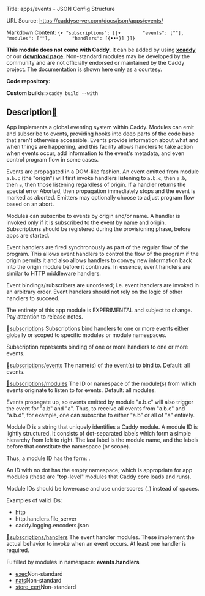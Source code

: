 Title: apps/events - JSON Config Structure

URL Source: https://caddyserver.com/docs/json/apps/events/

Markdown Content:
`{▾	"subscriptions": [{▾		"events": [""],		"modules": [""],		"handlers": [{•••}]	}]}`

**This module does not come with Caddy.** It can be added by using **[xcaddy](https://caddyserver.com/docs/build#xcaddy)** or our **[download page](https://caddyserver.com/download)**. Non-standard modules may be developed by the community and are not officially endorsed or maintained by the Caddy project. The documentation is shown here only as a courtesy.

**Code repository:**

**Custom builds:**`xcaddy build --with`

Description[🔗](https://caddyserver.com/docs/json/apps/events/#docs "Direct link")
----------------------------------------------------------------------------------

App implements a global eventing system within Caddy. Modules can emit and subscribe to events, providing hooks into deep parts of the code base that aren't otherwise accessible. Events provide information about what and when things are happening, and this facility allows handlers to take action when events occur, add information to the event's metadata, and even control program flow in some cases.

Events are propagated in a DOM-like fashion. An event emitted from module `a.b.c` (the "origin") will first invoke handlers listening to `a.b.c`, then `a.b`, then `a`, then those listening regardless of origin. If a handler returns the special error Aborted, then propagation immediately stops and the event is marked as aborted. Emitters may optionally choose to adjust program flow based on an abort.

Modules can subscribe to events by origin and/or name. A handler is invoked only if it is subscribed to the event by name and origin. Subscriptions should be registered during the provisioning phase, before apps are started.

Event handlers are fired synchronously as part of the regular flow of the program. This allows event handlers to control the flow of the program if the origin permits it and also allows handlers to convey new information back into the origin module before it continues. In essence, event handlers are similar to HTTP middleware handlers.

Event bindings/subscribers are unordered; i.e. event handlers are invoked in an arbitrary order. Event handlers should not rely on the logic of other handlers to succeed.

The entirety of this app module is EXPERIMENTAL and subject to change. Pay attention to release notes.

[🔗](https://caddyserver.com/docs/json/apps/events/#subscriptions)[subscriptions](https://caddyserver.com/docs/json/apps/events/subscriptions/)
Subscriptions bind handlers to one or more events either globally or scoped to specific modules or module namespaces.

Subscription represents binding of one or more handlers to one or more events.

[🔗](https://caddyserver.com/docs/json/apps/events/#subscriptions/events)[subscriptions/events](https://caddyserver.com/docs/json/apps/events/subscriptions/events/)
The name(s) of the event(s) to bind to. Default: all events.

[🔗](https://caddyserver.com/docs/json/apps/events/#subscriptions/modules)[subscriptions/modules](https://caddyserver.com/docs/json/apps/events/subscriptions/modules/)
The ID or namespace of the module(s) from which events originate to listen to for events. Default: all modules.

Events propagate up, so events emitted by module "a.b.c" will also trigger the event for "a.b" and "a". Thus, to receive all events from "a.b.c" and "a.b.d", for example, one can subscribe to either "a.b" or all of "a" entirely.

ModuleID is a string that uniquely identifies a Caddy module. A module ID is lightly structured. It consists of dot-separated labels which form a simple hierarchy from left to right. The last label is the module name, and the labels before that constitute the namespace (or scope).

Thus, a module ID has the form: .

An ID with no dot has the empty namespace, which is appropriate for app modules (these are "top-level" modules that Caddy core loads and runs).

Module IDs should be lowercase and use underscores (_) instead of spaces.

Examples of valid IDs:

*   http
*   http.handlers.file_server
*   caddy.logging.encoders.json

[🔗](https://caddyserver.com/docs/json/apps/events/#subscriptions/handlers)[subscriptions/handlers](https://caddyserver.com/docs/json/apps/events/subscriptions/handlers/)
The event handler modules. These implement the actual behavior to invoke when an event occurs. At least one handler is required.

Fulfilled by modules in namespace: **events.handlers**

*   [exec](https://caddyserver.com/docs/json/apps/events/subscriptions/handlers/exec/)Non-standard
*   [nats](https://caddyserver.com/docs/json/apps/events/subscriptions/handlers/nats/)Non-standard
*   [store_cert](https://caddyserver.com/docs/json/apps/events/subscriptions/handlers/store_cert/)Non-standard

